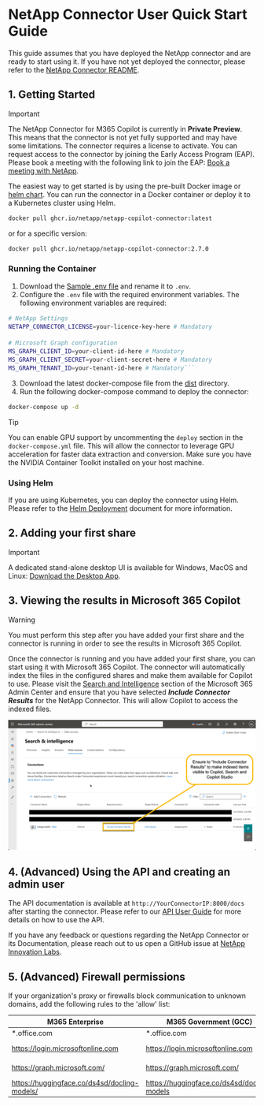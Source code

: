 # NetApp Connector User Quick Start Guide

This guide assumes that you have deployed the NetApp connector and are ready to start using it. If you have not yet deployed the connector, please refer to the [NetApp Connector README](README.md).

## 1. Getting Started

> [!IMPORTANT]
> The NetApp Connector for M365 Copilot is currently in **Private Preview**. This means that the connector is not yet fully supported and may have some limitations. The connector requires a license to activate. You can request access to the connector by joining the Early Access Program (EAP). Please book a meeting with the following link to join the EAP: [Book a meeting with NetApp](https://outlook.office.com/bookwithme/user/d636d7a02ad8477c9af9a0cbb029af4d@netapp.com/meetingtype/nm-mXkp-TUO1CdzOmFfIBw2?anonymous&ismsaljsauthenabled&ep=mlink).

The easiest way to get started is by using the pre-built Docker image or [helm chart](../charts/netapp-copilot-connector/README.md). You can run the connector in a Docker container or deploy it to a Kubernetes cluster using Helm.

```bash
docker pull ghcr.io/netapp/netapp-copilot-connector:latest
```

or for a specific version:

```bash
docker pull ghcr.io/netapp/netapp-copilot-connector:2.7.0
```

### Running the Container

1. Download the [Sample .env file](./dist/.env.example) and rename it to `.env`.
2. Configure the `.env` file with the required environment variables. The following environment variables are required:

````bash
# NetApp Settings
NETAPP_CONNECTOR_LICENSE=your-licence-key-here # Mandatory

# Microsoft Graph configuration
MS_GRAPH_CLIENT_ID=your-client-id-here # Mandatory
MS_GRAPH_CLIENT_SECRET=your-client-secret-here # Mandatory
MS_GRAPH_TENANT_ID=your-tenant-id-here # Mandatory```
````

3. Download the latest docker-compose file from the [dist](./dist) directory.
4. Run the following docker-compose command to deploy the connector:

```bash
docker-compose up -d
```

> [!TIP]
> You can enable GPU support by uncommenting the `deploy` section in the `docker-compose.yml` file. This will allow the connector to leverage GPU acceleration for faster data extraction and conversion. Make sure you have the NVIDIA Container Toolkit installed on your host machine.

### Using Helm

If you are using Kubernetes, you can deploy the connector using Helm. Please refer to the [Helm Deployment](helm/README.md) document for more information.

## 2. Adding your first share

> [!IMPORTANT]
> A dedicated stand-alone desktop UI is available for Windows, MacOS and Linux: [Download the Desktop App](./client).

## 3. Viewing the results in Microsoft 365 Copilot

> [!WARNING]
> You must perform this step after you have added your first share and the connector is running in order to see the results in Microsoft 365 Copilot.

Once the connector is running and you have added your first share, you can start using it with Microsoft 365 Copilot. The connector will automatically index the files in the configured shares and make them available for Copilot to use. Please visit the [Search and Intelligence](https://admin.microsoft.com/Adminportal/Home?source=applauncher#/MicrosoftSearch/connectors) section of the Microsoft 365 Admin Center and ensure that you have selected **_Include Connector Results_** for the NetApp Connector. This will allow Copilot to access the indexed files.

![Select Include Connector Results in the Search and Intelligence Admin Centre](./media/2025-07-15_09-47-23.png)

## 4. (Advanced) Using the API and creating an admin user

The API documentation is available at `http://YourConnectorIP:8000/docs` after starting the connector. Please refer to our [API User Guide](./USER_API_GUIDE.md) for more details on how to use the API.

If you have any feedback or questions regarding the NetApp Connector or its Documentation, please reach out to us open a GitHub issue at [NetApp Innovation Labs](https://github.com/NetApp/Innovation-Labs/issues).

## 5. (Advanced) Firewall permissions

If your organization's proxy or firewalls block communication to unknown domains, add the following rules to the 'allow' list:

| M365 Enterprise                              | M365 Government (GCC)                       | M365 GCCH                                                           |
| -------------------------------------------- | ------------------------------------------- | ------------------------------------------------------------------- |
| \*.office.com                                | \*.office.com                               | _.office.com, _.office365.us                                        |
| https://login.microsoftonline.com            | https://login.microsoftonline.com           | https://login.microsoftonline.com, https://login.microsoftonline.us |
| https://graph.microsoft.com/                 | https://graph.microsoft.com/                | https://graph.microsoft.com/, https://graph.microsoft.us/           |
| https://huggingface.co/ds4sd/docling-models/ | https://huggingface.co/ds4sd/docling-models | https://huggingface.co/ds4sd/docling-models                         |
